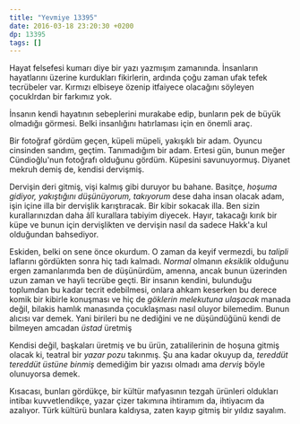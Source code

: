 ```yaml
---
title: "Yevmiye 13395"
date: 2016-03-18 23:20:30 +0200
dp: 13395
tags: []
---
```


Hayat felsefesi kumarı diye bir yazı yazmışım zamanında. İnsanların hayatlarını
üzerine kurdukları fikirlerin, ardında çoğu zaman ufak tefek tecrübeler
var. Kırmızı elbiseye özenip itfaiyece olacağını söyleyen çocuklrdan bir
farkımız yok.

İnsanın kendi hayatının sebeplerini murakabe edip, bunların pek de büyük
olmadığıı görmesi. Belki insanlığını hatırlaması için en önemli araç. 

Bir fotoğraf gördüm geçen, küpeli müpeli, yakışıklı bir adam. Oyuncu cinsinden
sandım, geçtim. Tanımadığım bir adam. Ertesi gün, bunun meğer Cündioğlu'nun
fotoğrafı olduğunu gördüm. Küpesini savunuyormuş. Diyanet mekruh demiş de,
kendisi dervişmiş.

Dervişin deri gitmiş, vişi kalmış gibi duruyor bu bahane. Basitçe, *hoşuma
gidiyor, yakıştığını düşünüyorum, takıyorum* dese daha insan olacak adam, işin
içine illa bir dervişlik karıştıracak. Bir kibir sokacak illa. Ben sizin
kurallarınızdan daha âlî kurallara tabiyim diyecek. Hayır, takacağı kırık bir
küpe ve bunun için dervişlikten ve dervişin nasıl da sadece Hakk'a kul
olduğundan bahsediyor.

Eskiden, belki on sene önce okurdum. O zaman da keyif vermezdi, bu *talipli*
laflarını gördükten sonra hiç tadı kalmadı. *Normal* olmanın *eksiklik* olduğunu
ergen zamanlarımda ben de düşünürdüm, amenna, ancak bunun üzerinden uzun zaman
ve hayli tecrübe geçti. Bir insanın kendini, bulunduğu toplumdan bu kadar tecrit
edebilmesi, onlara ahkam keserken bu derece komik bir kibirle konuşması ve hiç
de *göklerin melekutuna ulaşacak* manada değil, bilakis hamlık manasında
çocuklaşması nasıl oluyor bilemedim. Bunun alıcısı var demek. Yani birileri bu
ne dediğini ve ne düşündüğünü kendi de bilmeyen amcadan *üstad* üretmiş

Kendisi değil, başkaları üretmiş ve bu ürün, zatıalilerinin de hoşuna gitmiş
olacak ki, teatral bir *yazar pozu* takınmış. Şu ana kadar okuyup da, *tereddüt
tereddüt üstüne binmiş* demediğim bir yazısı olmadı ama *derviş* böyle
olunuyorsa demek.

Kısacası, bunları gördükçe, bir kültür mafyasının tezgah ürünleri oldukları
intibaı kuvvetlendikçe, yazar çizer takımına ihtiramım da, ihtiyacım da
azalıyor. Türk kültürü bunlara kaldıysa, zaten kayıp gitmiş bir yıldız sayalım.

